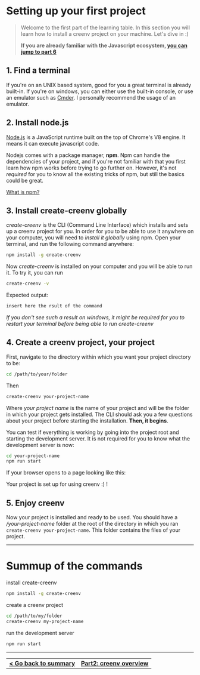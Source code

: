 # Setting up your first project

> Welcome to the first part of the learning table. In this section you will learn how to install a creenv project on your machine. Let's dive in :) 
>
> **If you are already familiar with the Javascript ecosystem, [you can jump to part 6](#summup-of-the-commands)**

## 1. Find a terminal

If you're on an UNIX based system, good for you a great terminal is already built-in. If you're on windows, you can either use the built-in console, or use an emulator such as [Cmder](http://cmder.net/). I personally recommend the usage of an emulator.

## 2. Install node.js

[Node.js](https://nodejs.org/en/) is a JavaScript runtime built on the top of Chrome's V8 engine. It means it can execute javascript code.

Nodejs comes with a package manager, **npm**. Npm can handle the dependencies of your project, and if you're not familiar with that you first learn how npm works before trying to go further on. However, it's not *required* for you to know all the existing tricks of npm, but still the basics could be great.

[What is npm?](https://docs.npmjs.com/getting-started/what-is-npm)

## 3. Install create-creenv globally 

*create-creenv* is the CLI (Command Line Interface) which installs and sets up a creenv project for you. In order for you to be able to use it anywhere on your computer, you will need to *install it globally* using npm. Open your terminal, and run the following command anywhere:

```bash
npm install -g create-creenv
```

Now *create-creenv* is installed on your computer and you will be able to run it. To try it, you can run

```bash
create-creenv -v
```

Expected output:

```bash
insert here the rsult of the command 
```

*If you don't see such a result on windows, it might be required for you to restart your terminal before being able to run create-creenv*

## 4. Create a creenv project, your project

First, navigate to the directory within which you want your project directory to be:

```bash
cd /path/to/your/folder
```

Then 

```bash
create-creenv your-project-name
```

Where *your project name* is the name of your project and will be the folder in which your project gets installed. The CLI should ask you a few questions about your project before starting the installation. **Then, it begins**. 

You can test if everything is working by going into the project root and starting the development server. It is not required for you to know what the development server is now:

```bash
cd your-project-name
npm run start
```

If your browser opens to a page looking like this:

<insert boilerplate image here>

Your project is set up for using creenv :) !

## 5. Enjoy creenv

Now your project is installed and ready to be used. You should have a */your-project-name* folder at the root of the directory in which you ran `create-creenv your-project-name`. This folder contains the files of your project.

___

# Summup of the commands 

install create-creenv 

```bash
npm install -g create-creenv
```

create a creenv project 

```bash 
cd /path/to/my/folder
create-creenv my-project-name
```

run the development server

```bash
npm run start
```

___

|                                                              |                                                 |
| ------------------------------------------------------------ | ----------------------------------------------: |
| [**< Go back to summary**](https://github.com/bcrespy/creenv/blob/master/learning-table.md#summary) | [**Part2: creenv overview**](http://google.com) |









